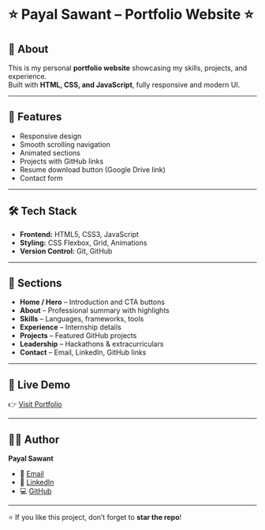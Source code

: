 # ⭐ Payal Sawant – Portfolio Website ⭐ 
 

## 📖 About  
This is my personal **portfolio website** showcasing my skills, projects, and experience.  
Built with **HTML, CSS, and JavaScript**, fully responsive and modern UI.  

---

## 🚀 Features  
- Responsive design  
- Smooth scrolling navigation  
- Animated sections  
- Projects with GitHub links  
- Resume download button (Google Drive link)  
- Contact form  

---

## 🛠️ Tech Stack  
- **Frontend:** HTML5, CSS3, JavaScript  
- **Styling:** CSS Flexbox, Grid, Animations  
- **Version Control:** Git, GitHub  

---

## 📂 Sections  
- **Home / Hero** – Introduction and CTA buttons  
- **About** – Professional summary with highlights  
- **Skills** – Languages, frameworks, tools  
- **Experience** – Internship details  
- **Projects** – Featured GitHub projects  
- **Leadership** – Hackathons & extracurriculars  
- **Contact** – Email, LinkedIn, GitHub links  

---


## 🔗 Live Demo  
👉 [Visit Portfolio](https://payalsawant-cssportfolio.netlify.app/)  

---

## 👩‍💻 Author  
**Payal Sawant**  
- 📧 [Email](mailto:payal.sawant001@gmail.com)  
- 🔗 [LinkedIn](https://linkedin.com/in/payalsawant001)  
- 💻 [GitHub](https://github.com/payalsawant001)  

---

⭐ If you like this project, don’t forget to **star the repo**!
